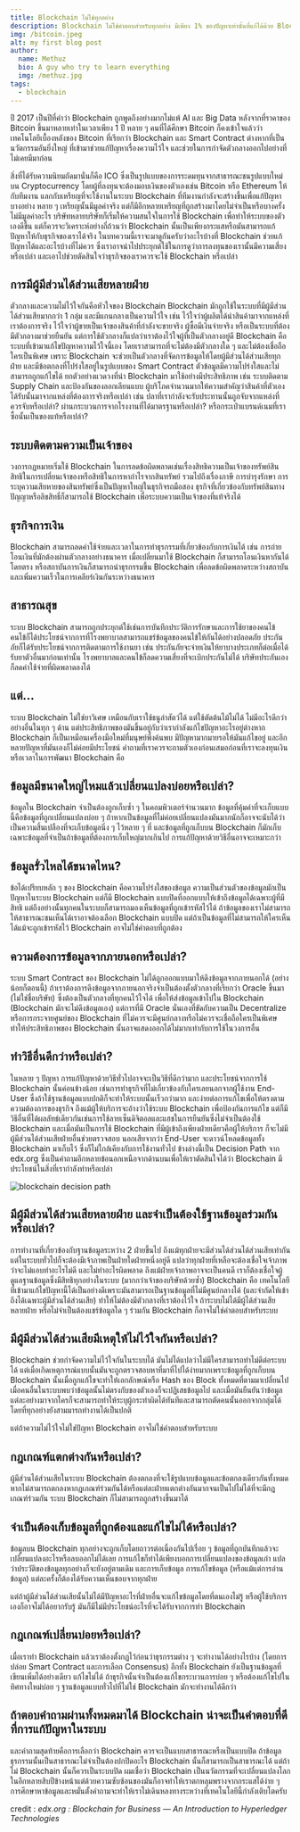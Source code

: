 ```yaml
---
title: Blockchain ไม่ใช่ทุกอย่าง
description: Blockchain ไม่ใช่คำตอบสำหรับทุกอย่าง มีเพียง 1% ของปัญหาเท่านั้นที่แก้ได้ด้วย Blockchain
img: /bitcoin.jpeg
alt: my first blog post
author: 
  name: Methuz
  bio: A guy who try to learn everything
  img: /methuz.jpg
tags: 
  - blockchain
---
```


ปี 2017 เป็นปีที่คำว่า Blockchain ถูกพูดถึงอย่างมากไม่แพ้ AI และ Big Data หลังจากที่ราคาของ Bitcoin ขึ้นมาหลายเท่าในเวลาเพียง 1 ปี หลาย ๆ คนที่ได้ศึกษา Bitcoin ก็คงเข้าใจแล้วว่าเทคโนโลยีเบื้องหลังของ Bitcoin ที่เรียกว่า Blockchain และ Smart Contract ต่างหากที่เป็นนวัตกรรมอันยิ่งใหญ่ ที่เข้ามาช่วยแก้ปัญหาเรื่องความไว้ใจ และช่วยในการกำจัดตัวกลางออกไปอย่างที่ไม่เคยมีมาก่อน

สิ่งที่ได้รับความนิยมถัดมานั่นก็คือ ICO ซึ่งเป็นรูปแบบของการระดมทุนจากสาธารณะชนรูปแบบใหม่บน Cryptocurrency โดยผู้ที่ลงทุนจะต้องมอบเงินของตัวเองเช่น Bitcoin หรือ Ethereum ให้กับทีมงาน แลกกับเหรียญที่จะใช้งานในระบบ Blockchain ที่ทีมงานกำลังจะสร้างขึ้นเพื่อแก้ปัญหาบางอย่าง หลาย ๆ เหรียญนั้นมีมูลค่าจริง แต่ก็มีอีกหลายเหรียญที่ถูกสร้างมาโดยไม่จำเป็นหรือบางครั้งไม่มีมูลค่าอะไร
บริษัทหลายบริษัทก็เริ่มให้ความสนใจในการใช้ Blockchain เพื่อทำให้ระบบของตัวเองดีขึ้น แต่ก็ควรจะวิเคราะห์อย่างถี่ถ้วนว่า Blockchain นั้นเป็นเพียงกระแสหรือมันสามารถแก้ปัญหาให้กับธุรกิจของเราได้จริง
ในบทความนี้เราจะมาดูกันครับว่าอะไรบ้างที่ Blockchain ช่วยแก้ปัญหาได้และอะไรบ้างที่ไม่ควร ซึ่งเราอาจนำไปประยุกต์ใช้ในการดูว่าการลงทุนของเรานั้นมีความเสี่ยงหรือเปล่า และเอาไปช่วยตัดสินใจว่าธุรกิจของเราควรจะใช้ Blockchain หรือเปล่า

## การมีผู้มีส่วนได้ส่วนเสียหลายฝ่าย
ตัวกลางและความไม่ไว้ใจกันคือหัวใจของ Blockchain
Blockchain มักถูกใช้ในระบบที่มีผู้มีส่วนได้ส่วนเสียมากกว่า 1 กลุ่ม และมีแกนกลางเป็นความไว้ใจ เช่น ไว้ใจว่าผู้ผลิตได้นำสินค้ามาจากแหล่งที่เราต้องการจริง ไว้ใจว่าผู้ขายเป็นเจ้าของสินค้าที่กำลังจะขายจริง ผู้ซื้อมีเงินจ่ายจริง หรือเป็นระบบที่ต้องมีตัวกลางมาช่วยยืนยัน แต่การใช้ตัวกลางก็แปลว่าเราต้องไว้ใจผู้ที่เป็นตัวกลางอยู่ดี
Blockchain คือระบบที่เข้ามาแก้ไขปัญหาความไว้ใจนี้เอง โดยเราสามารถที่จะไม่ต้องมีตัวกลางใด ๆ และไม่ต้องเชื่อถือใครเป็นพิเศษ เพราะ Blockchain จะช่วยเป็นตัวกลางที่จัดการข้อมูลให้โดยผู้มีส่วนได้ส่วนเสียทุกฝ่าย และมีข้อตกลงที่โปร่งใสอยู่ในรูปแบบของ Smart Contract ตัวข้อมูลมีความโปร่งใสและไม่สามารถถูกแก้ไขได้ ยกตัวอย่างแวดวงที่นำ Blockchain มาใช้อย่างมีประสิทธิภาพ เช่น
ระบบติดตาม Supply Chain และป้องกันของลอกเลียนแบบ
ผู้บริโภคจำนวนมากให้ความสำคัญว่าสินค้าที่ตัวเองได้รับนั้นมาจากแหล่งที่ต้องการจริงหรือเปล่า เช่น ปลาที่เรากำลังจะรับประทานนั้นถูกจับจากแหล่งที่ควรจับหรือเปล่า? ผ่านกระบวนการจากโรงงานที่ได้มาตรฐานหรือเปล่า? หรือกระเป๋าแบรนด์เนมที่เราซื้อนั้นเป็นของแท้หรือเปล่า?

## ระบบติดตามความเป็นเจ้าของ
วงการกฏหมายเริ่มใช้ Blockchain ในการลดข้อผิดพลาดเช่นเรื่องสิทธิความเป็นเจ้าของทรัพย์สิน สิทธิในการเปลี่ยนเจ้าของหรือสิทธิในการหากำไรจากสินทรัพย์ รวมไปถึงเรื่องภาษี การบำรุงรักษา การระบุความเสียหายของสินทรัพย์ซึ่งเป็นปัญหาใหญ่ในธุรกิจรถมือสอง
ธุรกิจที่เกี่ยวข้องกับทรัพย์สินทางปัญญาหรือลิขสิทธิ์ก็สามารถใช้ Blockchain เพื่อระบบความเป็นเจ้าของที่แท้จริงได้

## ธุรกิจการเงิน
Blockchain สามารถลดค่าใช้จ่ายและเวลาในการทำธุรกรรมที่เกี่ยวข้องกับการเงินได้ เช่น การถ่ายโอนเงินที่มักต้องผ่านตัวกลางอย่างธนาคาร เมื่อเปลี่ยนมาใช้ Blockchain ก็สามารถโอนเงินหากันได้โดยตรง หรือสถาบันการเงินก็สามารถนำธุรกรรมขึ้น Blockchain เพื่อลดข้อผิดพลาดระหว่างสถาบันและเพิ่มความเร็วในการเคลียร์เงินกันระหว่างธนาคาร

## สาธารณสุข
ระบบ Blockchain สามารถถูกประยุกต์ใช้เช่นการบันทึกประวัติการรักษาและการใช้ยาของคนไข้ คนไข้ก็ได้ประโยชน์จากการที่โรงพยาบาลสามารถแชร์ข้อมูลของคนไข้ให้กันได้อย่างปลอดภัย ประกันภัยก็ได้รับประโยชน์จากการติดตามการใช้งานยา เช่น ประกันภัยจะจ่ายเงินให้ยาบางประเภทก็ต่อเมื่อได้รับยาตัวอื่นมาก่อนเท่านั้น โรงพยาบาลและคนไข้ก็ลดความเสี่ยงที่จะเบิกประกันไม่ได้ บริษัทประกันเองก็ลดค่าใช้จ่ายที่ผิดพลาดลงได้

## แต่…
ระบบ Blockchain ไม่ใช่ยาวิเศษ เหมือนกับเราใช้ธนูล่าสัตว์ได้ แต่ใช้ตัดต้นไม้ไม่ได้ ไม่มีอะไรดีกว่าอย่างอื่นในทุก ๆ ด้าน แต่ประสิทธิภาพของมันขึ้นอยู่กับว่าเรากำลังแก้ไขปัญหาอะไรอยู่ต่างหาก Blockchain ก็เป็นเหมือนเครื่องมือใหม่ที่มนุษย์พึ่งค้นพบ มีปัญหามากมายรอให้มันแก้ไขอยู่ และอีกหลายปัญหาที่มันเองก็ไม่ค่อยมีประโยชน์
คำถามที่เราควรจะถามตัวเองก่อนเสมอก่อนที่เราจะลงทุนเงินหรือเวลาในการพัฒนา Blockchain คือ

## ข้อมูลมีขนาดใหญ่ไหมแล้วเปลี่ยนแปลงบ่อยหรือเปล่า?
ข้อมูลใน Blockchain จำเป็นต้องถูกเก็บซ้ำ ๆ ในคอมพิวเตอร์จำนวนมาก ข้อมูลที่คุ้มค่าที่จะเก็บแบบนี้คือข้อมูลที่ถูกเปลี่ยนแปลงบ่อย ๆ ถ้าหากเป็นข้อมูลที่ไม่ค่อยเปลี่ยนแปลงมันมากนักก็อาจจะนับได้ว่าเป็นความสิ้นเปลืองที่จะเก็บข้อมูลนิ่ง ๆ ไว้หลาย ๆ ที่
และข้อมูลที่ถูกเก็บบน Blockchain ก็มักเก็บเฉพาะข้อมูลที่จำเป็นถ้าข้อมูลที่ต้องการเก็บใหญ่มากเกินไป การแก้ปัญหาด้วยวิธีอื่นอาจจะเหมาะกว่า

## ข้อมูลรั่วไหลได้ขนาดไหน?
ข้อได้เปรียบหลัก ๆ ของ Blockchain คือความโปร่งใสของข้อมูล ความเป็นส่วนตัวของข้อมูลมักเป็นปัญหาในระบบ Blockchain แต่ก็มี Blockchain แบบปิดที่ออกแบบให้เข้าถึงข้อมูลได้เฉพาะผู้ที่มีสิทธิ แต่ถึงอย่างนั้นทุกคนในระบบก็สามารถมองเห็นข้อมูลที่ถูกเข้ารหัสไว้ได้ ถ้าข้อมูลของเราไม่สามารถให้สาธารณะชนเห็นได้เราอาจต้องเลือก Blockchain แบบปิด แต่ถ้าเป็นข้อมูลที่ไม่สามารถให้ใครเห็นได้แม้จะถูกเข้ารหัสไว้ Blockchain อาจไม่ใช่คำตอบที่ถูกต้อง

## ความต้องการข้อมูลจากภายนอกหรือเปล่า?
ระบบ Smart Contract ของ Blockchain ไม่ได้ถูกออกแบบมาให้ดึงข้อมูลจากภายนอกได้ (อย่างน้อยก็ตอนนี้) ถ้าเราต้องการดึงข้อมูลจากภายนอกจริงจำเป็นต้องตั้งตัวกลางที่เรียกว่า Oracle ขึ้นมา (ไม่ใช่ชื่อบริษัท) ซึ่งต้องเป็นตัวกลางที่ทุกคนไว้ใจได้ เพื่อให้ส่งข้อมูลเข้าไปใน Blockchain (Blockchain มักจะไม่ดึงข้อมูลเอง) แต่การที่มี Oracle นั่นเองที่ขัดกับความเป็น Decentralize หรือการกระจายศูนย์ของ Blockchain ที่ไม่ควรจะมีศูนย์กลางหรือไม่ควรจะเชื่อถือใครเป็นพิเศษทำให้ประสิทธิภาพของ Blockchain นั้นอาจแสดงออกได้ไม่มากเท่ากับการใช้ในวงการอื่น

## ทำวิธีอื่นดีกว่าหรือเปล่า?
ในหลาย ๆ ปัญหา การแก้ปัญหาด้วยวิธีทั่วไปอาจจะเป็นวิธีที่ดีกว่ามาก และประโยชน์จากการใช้ Blockchain นั้นค่อนข้างน้อย เช่นการทำธุรกิจที่ไม่เกี่ยวข้องกับใครเลยนอกจากผู้ใช้งาน End-User ซึ่งถ้าใช้ฐานข้อมูลแบบปกติก็จะทำให้ระบบนั้นเร็วกว่ามาก และง่ายต่อการแก้ไขเพื่อให้ตรงตามความต้องการของธุรกิจ
ถึงแม้ผู้ให้บริการจะอ้างว่าใช้ระบบ Blockchain เพื่อป้องกันการแก้ไข แต่ก็มีวิธีอื่นที่ได้ผลลัทธ์เดียวกันเช่นการใช้ลายเซ็นดิจิตอลและแฮชในการยืนยันซึ่งไม่จำเป็นต้องใช้ Blockchain และเมื่อมันเป็นการใช้ Blockchain ที่มีผู้เข้าถึงเพียงฝ่ายเดียวคือผู้ให้บริการ ก็จะไม่มีผู้มีส่วนได้ส่วนเสียฝ่ายอื่นช่วยตรวจสอบ นอกเสียจากว่า End-User จะดาวน์โหลดข้อมูลทั้ง Blockchain มาเก็บไว้ ซึ่งก็ไม่ใกล้เคียงกับการใช้งานทั่วไป
ข้างล่างนี้เป็น Decision Path จาก edx.org ซึ่งเป็นคำถามอีกหลายข้อนอกเหนือจากด้านบนเพื่อให้เราตัดสินใจได้ว่า Blockchain มีประโยชน์ในสิ่งที่เรากำลังทำหรือเปล่า

![blockchain decision path](/blockchain-decision-path.png)

## มีผู้มีส่วนได้ส่วนเสียหลายฝ่าย และจำเป็นต้องใช้ฐานข้อมูลร่วมกันหรือเปล่า?
การทำงานที่เกี่ยวข้องกับฐานข้อมูลระหว่าง 2 ฝ่ายขึ้นไป ถึงแม้ทุกฝ่ายจะมีส่วนได้ส่วนได้ส่วนเสียเท่ากัน แต่ในระบบทั่วไปก็จะต้องมีเจ้าภาพเป็นฝ่ายใดฝ่ายหนึ่งอยู่ดี แปลว่าทุกฝ่ายที่เหลือจะต้องเชื่อใจเจ้าภาพว่าจะไม่แอบทำอะไรไม่ดี และไม่ทำอะไรผิดพลาด ถึงแม้ฝ่ายเจ้าภาพอาจจะเป็นคนดี เราก็ต้องเชื่อใจผู้ดูแลฐานข้อมูลซึ่งมีสิทธิทุกอย่างในระบบ (มากกว่าเจ้าของบริษัทด้วยซ้ำ)
Blockchain คือ เทคโนโลยีที่เข้ามาแก้ไขปัญหานี้ได้เป็นอย่างดีเพราะมันสามารถเป็นฐานข้อมูลที่ไม่มีศูนย์กลางได้ (และจำกัดให้เข้าถึงได้เฉพาะผู้มีส่วนได้ส่วนเสีย) ทำให้ไม่ต้องมีตัวกลางที่เราต้องไว้ใจ
ถ้าระบบไม่ได้มีผู้ได้ส่วนเสียหลายฝ่าย หรือไม่จำเป็นต้องแชร์ข้อมูลใด ๆ ร่วมกัน Blockchain ก็อาจไม่ใช่คำตอบสำหรับระบบ

## มีผู้มีส่วนได้ส่วนเสียมีเหตุให้ไม่ไว้ใจกันหรือเปล่า?
Blockchain ช่วยกำจัดความไม่ไว้ใจกันในระบบได้ มันไม่ได้แปลว่าไม่มีใครสามารถทำไม่ดีต่อระบบได้ แต่เมื่อเกิดเหตุการณ์แบบนั้นมันจะถูกตรวจสอบหาที่มาที่ไปได้ง่ายมากเพราะข้อมูลที่ถูกเก็บบน Blockchain นั้นเมื่อถูกแก้ไขจะทำให้เอกลักษณ์หรือ Hash ของ Block ทั้งหมดที่ตามมาเปลี่ยนไป เมื่อคนอื่นในระบบพบว่าข้อมูลนั้นไม่ตรงกับของตัวเองก็จะปฏิเสธข้อมูลไป และเมื่อมันยืนยันว่าข้อมูลแต่ละอย่างมาจากใครก็จะสามารถทำให้ระบุผู้กระทำผิดได้ทันทีและสามารถตัดคนนั้นออกจากกลุ่มได้โดยที่ทุกอย่างยังสามมารถทำงานได้เป็นปกติ

แต่ถ้าความไม่ไว้ใจไม่ใช่ปัญหา Blockchain อาจไม่ใช่คำตอบสำหรับระบบ

## กฎเกณฑ์แตกต่างกันหรือเปล่า?
ผู้มีส่วนได้ส่วนเสียในระบบ Blockchain ต้องตกลงที่จะใช้รูปแบบข้อมูลและข้อตกลงเดียวกันทั้งหมด หากไม่สามารถตกลงหากฎเกณฑ์ร่วมกันได้หรือแต่ละฝ่ายแตกต่างกันมากจนเป็นไปไม่ได้ที่จะมีกฎเกณฑ์ร่วมกัน ระบบ Blockchain ก็ไม่สามารถถูกสร้างขึ้นมาได้

## จำเป็นต้องเก็บข้อมูลที่ถูกต้องและแก้ไขไม่ได้หรือเปล่า?
ข้อมูลบน Blockchain ทุกอย่างจะถูกเก็บโดยถาวรต่อเนื่องกันไปเรื่อย ๆ ข้อมูลที่ถูกบันทึกแล้วจะเปลี่ยนแปลงอะไรหรือลบออกไม่ได้เลย การแก้ไขก็ทำได้เพียงบอกการเปลี่ยนแปลงของข้อมูลเก่า แปลว่าประวัติของข้อมูลทุกอย่างก็จะยังอยู่ตามเดิม และการเก็บข้อมูล การแก้ไขข้อมูล (หรือแม้แต่การอ่านข้อมูล) แต่ละครั้งก็ต้องได้รับความเห็นชอบจากทุกฝ่าย

แต่ถ้าผู้มีส่วนได้ส่วนเสียนั้นไม่ได้มีปัญหาอะไรที่ฝ่ายอื่นจะแก้ไขข้อมูลโดยที่ตนเองไม่รู้ หรือผู้ใช้บริการเองก็อาจไม่ได้อยากรับรู้ มันก็มีไม่มีประโยชน์อะไรที่จะได้รับจากการทำ Blockchain

## กฎเกณฑ์เปลี่ยนบ่อยหรือเปล่า?
เมื่อเราทำ Blockchain แล้วเราต้องตั้งกฏไว้ก่อนว่าธุรกรรมต่าง ๆ จะทำงานได้อย่างไรบ้าง (โดยการปล่อย Smart Contract และการเลือก Consensus) อีกทั้ง Blockchain ยังเป็นฐานข้อมูลที่เขียนเพิ่มได้อย่างเดียว แก้ไขไม่ได้ ถ้าธุรกิจนั้นจำเป็นต้องแก้ไขกระบวนการบ่อย ๆ หรือต้องแก้ไขไปในทิศทางใหม่บ่อย ๆ ฐานข้อมูลแบบทั่วไปที่ไม่ใช่ Blockchain มักจะทำงานได้ดีกว่า

## ถ้าตอบคำถามผ่านทั้งหมดมาได้ Blockchain น่าจะเป็นคำตอบที่ดีที่การแก้ปัญหาในระบบ
และคำถามสุดท้ายคือการเลือกว่า Blockchain ควรจะเป็นแบบสาธารณะหรือเป็นแบบปิด ถ้าข้อมูลธุรกรรมนั้นเป็นสาธารณะไม่จำเป็นต้องปกปิดอะไร Blockchain นั้นก็สามารถเป็นสาธารณะได้ แต่ถ้าไม่ Blockchain นั้นก็ควรเป็นระบบปิด
ผมเชื่อว่า Blockchain เป็นนวัตกรรมที่จะเปลี่ยนแปลงโลกในอีกหลายสิบปีข้างหน้าแต่ด้วยความซับซ้อนของมันก็อาจทำให้เราตกหลุมพรางจากกระแสได้ง่าย ๆ การศึกษาหาข้อมูลและหมั่นตั้งคำถามจะทำให้เราไม่เดินหลงทางระหว่างที่เทคโนโลยีนี้กำลังเติบโตครับ


credit : _edx.org : Blockchain for Business — An Introduction to Hyperledger Technologies_

